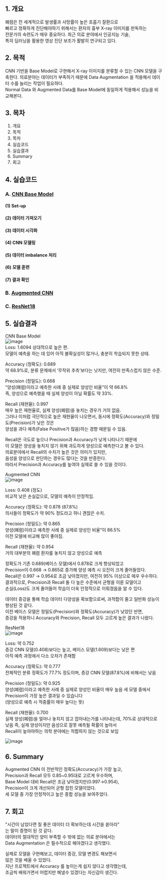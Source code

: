 ## 1. 개요
폐렴은 전 세계적으로 발생률과 사망률이 높은 호흡기 잘환으로   
빠르고 정확하게 진단해야하기 위해서는 환자의 흉부 X-ray 이미지를 판독하는   
전문가의 숙련도가 매우 중요하다. 최근 의료 분야에서 인공지능 기술,  
특히 딥러닝을 활용한 영상 진단 보조가 활발히 연구되고 있다.  

## 2. 목적
CNN 기반을 Base Model로 구현해서 X-ray 이미지를 분류할 수 있는 CNN 모델을 구축한다.
의료분야는 데이터가 부족하기 때문에 Data Augmentation 을 적용해서 데이터 수를 늘리는 작업이 필요하다.  
Normal Data 와 Augmented Data를 Base Model에 동일하게 적용해서 성능을 비교해본다.

## 3. 목차
1. 개요
2. 목적
3. 목차
4. 실습코드
5. 실습결과
6. Summary
7. 회고

## 4. 실습코드

### A. [CNN Base Model](https://github.com/Mchoon84/AIFFEL_guest_cr/blob/main/MainQuest/Quest03/MainQuest03-1_CNN_BaseModel.ipynb)
#### (1) Set-up
#### (2) 데이터 가져오기
#### (3) 데이터 시각화
#### (4) CNN 모델링
#### (5) 데이터 imbalance 처리
#### (6) 모델 훈련
#### (7) 결과 확인

### B. [Augmented CNN](https://github.com/Mchoon84/AIFFEL_guest_cr/blob/main/MainQuest/Quest03/MainQuest03-2_Augmented_CNN.ipynb)
### C. [ResNet18](https://github.com/Mchoon84/AIFFEL_guest_cr/blob/main/MainQuest/Quest03/MainQuest03-3_ResNet18.ipynb)

## 5. 실습결과
CNN Base Model  
![image](https://github.com/user-attachments/assets/c0a8479a-bc7c-4448-90c9-bf34833a85d7)  
Loss: 1.6094
상대적으로 높은 편.  
모델이 예측을 하는 데 있어 아직 불확실성이 많거나, 충분히 학습되지 못한 상태.  

Accuracy (정확도): 0.689  
약 68.9%로, 분류 문제에서 ‘무작위 추측’보다는 낫지만, 여전히 만족스럽지 않은 수준.  

Precision (정밀도): 0.668  
“양성(폐렴)이라고 예측한 사례 중 실제로 양성인 비율”이 약 66.8%  
즉, 양성으로 예측했을 때 실제 양성이 아닐 확률도 약 33%.  

Recall (재현율): 0.997  
매우 높은 재현율로, 실제 양성(폐렴)을 놓치는 경우가 거의 없음.  
그러나 이처럼 극단적으로 높은 재현율이 나오면서, 동시에 정확도(Accuracy)와 정밀도(Precision)가 낮은 것은  
양성을 과다 예측(False Positive가 많음)하는 경향 때문일 수 있음.  

Recall은 극도로 높으나 Precision과 Accuracy가 낮게 나타나기 때문에  
이 모델은 양성을 놓치지 않기 위해 과도하게 양성으로 예측한다고 볼 수 있다.  
의료분야에서 Recall의 수치가 높은 것은 의미가 있지만,  
음성을 양성으로 판단하는 경우도 많다는 것을 반증한다.  
따라서 Precision과 Accuracy를 높여야 실제로 쓸 수 있을 것이다.  


Augmented CNN  
![image](https://github.com/user-attachments/assets/630650cb-94d9-4a17-b55d-2b32cee3c801)  

Loss: 0.408 (정도)  
비교적 낮은 손실값으로, 모델의 예측이 안정적임.  

Accuracy (정확도): 약 0.878 (87.8%)  
의사들이 정확도가 약 90% 정도라고 하니 괜찮은 수치.  

Precision (정밀도): 약 0.865  
양성(폐렴)이라고 예측한 사례 중 실제로 양성인 비율”이 86.5%  
이전 모델에 비교해 많이 좋아짐.  

Recall (재현율): 약 0.954  
거의 대부분의 폐렴 환자를 놓치지 않고 양성으로 예측  

정확도가 기존 0.689(베이스 모델)에서 0.878로 크게 향상되었고    
Precision이 0.668 → 0.865로 증가해 양성 예측 시 오진이 크게 줄어들었다.  
Recall은 0.997 → 0.954로 조금 낮아졌지만, 여전히 95% 이상으로 매우 우수하다.  
결과적으로, Precision과 Recall 둘 다 높은 수준에서 균형을 이룬 모델이고  
손실(Loss)도 크게 줄어들어 학습이 더욱 안정적으로 이뤄졌음을 알 수 있다.  

데이터 증강을 통해 학습 데이터 다양성을 확보함으로써, 과적합이 줄고 일반화 성능이 향상된 것 같다.  
이전 베이스 모델은 정밀도(Precision)와 정확도(Accuracy)가 낮았던 반면,  
증강을 적용하니 Accuracy와 Precision, Recall 모두 고르게 높은 결과가 나왔다.  

ResNet18  
![image](https://github.com/user-attachments/assets/50b3a891-c0db-49bb-9d49-05d27ba7b7db)  

Loss: 약 0.752  
증강 CNN 모델(0.408)보다는 높고, 베이스 모델(1.609)보다는 낮은 편  
아직 예측 과정에서 다소 오차가 존재함  

Accuracy (정확도): 약 0.777  
전체적인 분류 정확도가 77.7% 정도이며, 증강 CNN 모델(87.8%)에 비해서는 낮음  

Precision (정밀도): 약 0.925  
양성(폐렴)이라고 예측한 사례 중 실제로 양성인 비율이 매우 높음
세 모델 중에서 Precision이 가장 높은 결과일 수 있습니다  
(양성으로 예측 시 적중률이 매우 높다는 뜻)  

Recall (재현율): 0.700  
실제 양성(폐렴)을 얼마나 놓치지 않고 잡아내는가를 나타내는데, 70%로 상대적으로 낮음
즉, 실제 양성이지만 음성으로 잘못 예측될 확률이 높아서  
Recall이 높아야하는 의학 분야에는 적합하지 않는 것으로 보임  

![image](https://github.com/user-attachments/assets/5df25736-36fd-4cf8-beb3-f690479e4949)  

## 6. Summary  
Augmented CNN 이 전반적인 정확도(Accuracy)가 가장 높고,  
Precision과 Recall 모두 0.85~0.95대로 고르게 우수하며,  
Base Model 대비 Recall은 조금 낮아졌지만(0.997→0.954),  
Precision이 크게 개선되어 균형 잡힌 모델이었다.  
세 모델 중 가장 안정적이고 높은 종합 성능을 보여주었다.  

## 7. 회고
"시간이 남았다면 질 좋은 데이터 더 확보하는데 시간을 쏟아라"  
는 말이 증명이 된 것 같다.  
데이터의 절대적인 양이 부족할 수 밖에 없는 의료 분야에서는  
Data Augmentation 은 필수적으로 해야겠다고 생각했다.  

실제로 모델을 구현해보고, 데이터 증강, 모델 변경도 해보면서  
많은 것을 배울 수 있었다.  
지난 프로젝트에서 Accuracy 를 높이는게 쉽지 않다고 생각했는데,  
조금씩 배워가면서 어렵지만 해낼수 있겠다는 자신감이 생긴다. 
